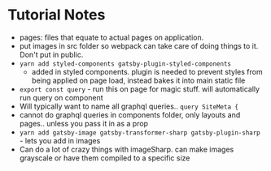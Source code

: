# Tutorial Notes

- pages: files that equate to actual pages on application.
- put images in src folder so webpack can take care of doing things to it. Don't put in public.
- `yarn add styled-components gatsby-plugin-styled-components`
  - added in styled components. plugin is needed to prevent styles from being applied on page load, instead bakes it into main static file
- `export const query` - run this on page for magic stuff. will automatically run query on component
- Will typically want to name all graphql queries.. `query SiteMeta {`
- cannot do graphql queries in components folder, only layouts and pages.. unless you pass it in as a prop
- `yarn add gatsby-image gatsby-transformer-sharp gatsby-plugin-sharp` - lets you add in images
- Can do a lot of crazy things with imageSharp. can make images grayscale or have them compiled to a specific size
